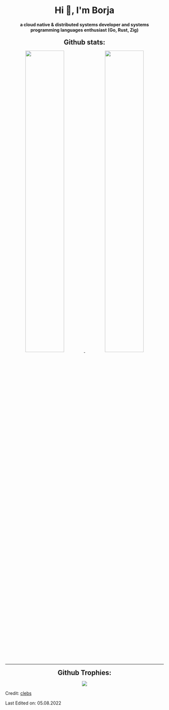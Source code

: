 <!--
**clebs/clebs** is a ✨ _special_ ✨ repository because its `README.md` (this file) appears on your GitHub profile.

Here are some ideas to get you started:

- 🔭 I’m currently working on ...
- 🌱 I’m currently learning ...
- 👯 I’m looking to collaborate on ...
- 🤔 I’m looking for help with ...
- 💬 Ask me about ...
- 📫 How to reach me: ...
- 😄 Pronouns: ...
- ⚡ Fun fact: ...
-->
<div align="center">
<h1 align="center">Hi 👋, I'm Borja</h1>
<h4 align="center">a cloud native & distributed systems developer and systems programming languages enthusiast (Go, Rust, Zig)</h4>
</div>

<div align="center">
<h2 align="center" style="margin: 5px 10px;">Github stats:</h2> 
<p align="center">
    <a href="https://github.com/clebs/">
    <img width="49.5%" src="https://github-readme-stats-git-masterrstaa-rickstaa.vercel.app/api?username=clebs&show_icons=true&theme=tokyonight&hide_border=true&locale=en" />
    <img width="49.5%" src="https://github-readme-streak-stats.herokuapp.com/?user=clebs&theme=tokyonight&hide_border=true" />
    </a>
 </p>
</div>

----

<div align="center">
<h2 align="center" style="margin: 5px 10px;">Github Trophies:</h2> 

[![](https://github-profile-trophy.vercel.app/?username=clebs&layout=compact&theme=algolia)](https://github.com/clebs)
</div>


Credit: [clebs](https://github.com/clebs)

Last Edited on: 05.08.2022
